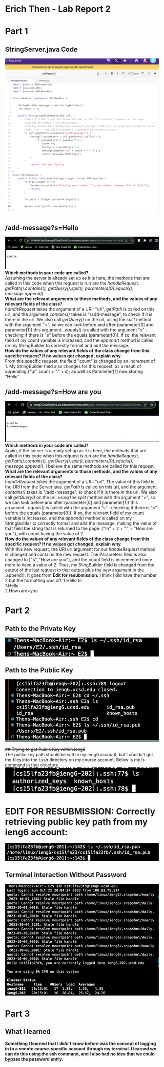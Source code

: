 # Erich Then - Lab Report 2  


  # Part 1  
  
  ## StringServer.java Code
  ![](StringServer.png)  

  ## /add-message?s=Hello  
  ![](first_message.png)  
  **Which methods in your code are called?**  
  Assuming the server is already set up as it is here, the methods that are called 
  in this code when this request is run are the 
  *handleRequest, getPath().contains(), getQuery().split(), parameters[0].equals(), 
  message.append()*.  
  **What are the relevant arguments to those methods, and the values of any 
  relevant fields of the class?**  
  *handleRequest* takes the argument of a URI: "url", *getPath* is called on this 
  url, and the argument *contains()* takes is "/add-message", to check if it is 
  there in the url. We also call *getQuery()* on the url, using the *split* method 
  with the argument "=", so we can look before and after (parameter[0] and 
  parameter[1]) this argument. *.equals()* is called with the argument "s" : 
  checking if there is "s" before the equals (parameter[0]). If so, the relevant 
  field of my count variable is increased, and the *append()* method is called on 
  my StringBuilder to correctly format and add the message.  
  **How do the values of any relevant fields of the class change from this specific 
  request? If no values got changed, explain why.**  
  From this specific request, the field "count" is changed by an increment of 1. My 
  StringBuilder field also changes for this request, as a result of appending ("\n" 
  count + "." + s); as well as Parameter[1] now storing "Hello".  


  ## /add-message?s=How are you  
  ![](second_message.png)  
  **Which methods in your code are called?**  
  Again, if the server is already set up as it is here, the methods that are called 
  in this code when this request is run are the 
  *handleRequest, getPath().contains(), getQuery().split(), parameters[0].equals(), 
  message.append()*. I believe the same methods are called for this request.  
  **What are the relevant arguments to those methods, and the values of any 
  relevant fields of the class?**  
  *handleRequest* takes the argument of a URI: "url". The value of this field is the URI from the Server.java. *getPath* is called on this 
  url, and the argument *contains()* takes is "/add-message", to check if it is 
  there in the url. We also call *getQuery()* on the url, using the *split* method 
  with the argument "=", so we can look before and after (parameter[0] and 
  parameter[1]) this argument. *.equals()* is called with the argument "s" : 
  checking if there is "s" before the equals (parameter[0]). If so, the relevant 
  field of my count variable is increased, and the *append()* method is called on 
  my StringBuilder to correctly format and add the message, making the value of 
  that field the string that is returned to the page: ("\n" + 2 + "." + "How are you"), with count having the value of 2.  
  **How do the values of any relevant fields of the class change from this specific 
  request? If no values got changed, explain why.**  
  With this new request, the URI url argument for our *handleRequest* method is 
  changed and contains the new request. The Parameters field is also changed to 
  ["s", "How are you"], and the count field is incremented once more to have a 
  value of 2. Thus, my StingBuilder field is changed from the output of the last 
  request to that output plus the new argument in the .append(). It goes from 
  **Edit for resubmission:** I think I did have the number 2 but the formatting was off.
  1.Hello *to*   
  1.Hello  
  2.How+are+you
   
  # Part 2  

  ## Path to the Private Key  
  ![](ls_private.png)
  
  ## Path to the Public Key  
  ![](ls_public.png)
  

  ~~## Trying to get Public Key within ieng6~~   
  The public key path should be within my ieng6 account, but I couldn't get the 
  files into the /.ssh directory on my course account. Below is my ls command in that directory  
  ![](trying_onaccount.png)  

  # EDIT FOR RESUBMISSION: Correctly retrieving public key path from my ieng6 account:  
  ![](id_rsa.pub-path.png)
  

  ## Terminal Interaction Without Password  
  ![](terminal_interaction.png)  

  # Part 3
  ## What I learned  
  **Something I learned that I didn't know before was the concept of logging in 
  to a remote course-specific account through my terminal. I learned we can do 
  this using the ssh command, and I also had no idea that we could bypass the 
  password entry.**
  

  
  
  
  
 
    
  
 
    
  
